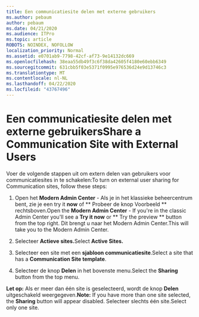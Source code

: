```yaml
---
title: Een communicatiesite delen met externe gebruikers
ms.author: pebaum
author: pebaum
ms.date: 04/21/2020
ms.audience: ITPro
ms.topic: article
ROBOTS: NOINDEX, NOFOLLOW
localization_priority: Normal
ms.assetid: e0701ab9-7798-42cf-af73-9e14132dc669
ms.openlocfilehash: 38eaa55db49f3c6f38da42605f4180e60ebb6349
ms.sourcegitcommit: 631cbb5f03e5371f0995e976536d24e9d13746c3
ms.translationtype: MT
ms.contentlocale: nl-NL
ms.lasthandoff: 04/22/2020
ms.locfileid: "43767496"
---
```

# <a name="share-a-communication-site-with-external-users"></a><span data-ttu-id="4bcbe-102">Een communicatiesite delen met externe gebruikers</span><span class="sxs-lookup"><span data-stu-id="4bcbe-102">Share a Communication Site with External Users</span></span>

<span data-ttu-id="4bcbe-103">Voer de volgende stappen uit om extern delen van gebruikers voor communicatiesites in te schakelen:</span><span class="sxs-lookup"><span data-stu-id="4bcbe-103">To turn on external user sharing for Communication sites, follow these steps:</span></span> 
  
1. <span data-ttu-id="4bcbe-104">Open het **Modern Admin Center** - Als je in het klassieke beheercentrum bent, zie je een try it **now** of \*\* Probeer de knop Voorbeeld \*\* rechtsboven.</span><span class="sxs-lookup"><span data-stu-id="4bcbe-104">Open the **Modern Admin Center** - If you're in the classic Admin Center you'll see a **Try it now** or \*\* Try the preview \*\* button from the top right.</span></span> <span data-ttu-id="4bcbe-105">Dit brengt u naar het Modern Admin Center.</span><span class="sxs-lookup"><span data-stu-id="4bcbe-105">This will take you to the Modern Admin Center.</span></span> 
  
2. <span data-ttu-id="4bcbe-106">Selecteer **Actieve sites.**</span><span class="sxs-lookup"><span data-stu-id="4bcbe-106">Select **Active Sites.**</span></span>
  
3. <span data-ttu-id="4bcbe-107">Selecteer een site met een **sjabloon communicatiesite**.</span><span class="sxs-lookup"><span data-stu-id="4bcbe-107">Select a site that has a **Communication Site template**.</span></span> 
  
4. <span data-ttu-id="4bcbe-108">Selecteer de knop **Delen** in het bovenste menu.</span><span class="sxs-lookup"><span data-stu-id="4bcbe-108">Select the **Sharing** button from the top menu.</span></span> 
  
 <span data-ttu-id="4bcbe-109">**Let op:** Als er meer dan één site is geselecteerd, wordt de knop **Delen** uitgeschakeld weergegeven.</span><span class="sxs-lookup"><span data-stu-id="4bcbe-109">**Note:** If you have more than one site selected, the **Sharing** button will appear disabled.</span></span> <span data-ttu-id="4bcbe-110">Selecteer slechts één site.</span><span class="sxs-lookup"><span data-stu-id="4bcbe-110">Select only one site.</span></span> 
  

